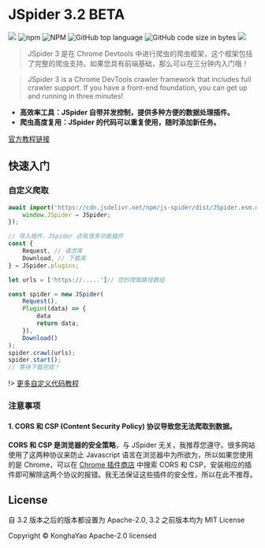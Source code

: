 # JSpider 3.2 BETA

[![](https://data.jsdelivr.com/v1/package/npm/js-spider/badge)](https://www.jsdelivr.com/package/npm/js-spider) ![npm](https://img.shields.io/npm/v/js-spider?style=flat-square) ![NPM](https://img.shields.io/npm/l/js-spider?style=flat-square) ![GitHub top language](https://img.shields.io/github/languages/top/konghayao/jspider) ![GitHub code size in bytes](https://img.shields.io/github/languages/code-size/konghayao/jspider) [![](https://gitee.com/dongzhongzhidong/jspider/badge/star.svg?theme=white)](https://gitee.com/dongzhongzhidong/jspider/)

> JSpider 3 是在 Chrome Devtools 中进行爬虫的爬虫框架，这个框架包括了完整的爬虫支持。如果您具有前端基础，那么可以在三分钟内入门哦！

> JSpider 3 is a Chrome DevTools crawler framework that includes full crawler support. If you have a front-end foundation, you can get up and running in three minutes!

-   **高效率工具：JSpider 自带并发控制，提供多种方便的数据处理插件。**
-   **爬虫高度复用：JSpider 的代码可以重复使用，随时添加新任务。**

[官方教程链接](http://dongzhongzhidong.gitee.io/jspider/)

## 快速入门

### 自定义爬取

```js
await import('https://cdn.jsdelivr.net/npm/js-spider/dist/JSpider.esm.min.js').then({JSpider}=>{
    window.JSpider = JSpider;
});

// 导入插件，JSpider 还有很多功能插件
const {
    Request, // 请求库
    Download, // 下载库
} = JSpider.plugins;

let urls = ['https://.....']// 您的爬取路径数组

const spider = new JSpider(
    Request(),
    Plugin((data) => {
        data
        return data;
    }),
    Download()
);
spider.crawl(urls);
spider.start();
// 等待下载完成！
```

!> [更多自定义代码教程](http://dongzhongzhidong.gitee.io/jspider/)

### 注意事项

#### 1. **CORS 和 CSP (Content Security Policy) 协议导致您无法爬取到数据。**

**CORS 和 CSP 是浏览器的安全策略**，与 JSpider 无关，我推荐您遵守。很多网站使用了这两种协议来防止 Javascript 语言在浏览器中为所欲为，所以如果您使用的是 Chrome，可以在 [Chrome 插件商店](https://chrome.google.com/webstore/category/extensions?hl=zh-CN) 中搜索 CORS 和 CSP，安装相应的插件即可解除这两个协议的报错。我无法保证这些插件的安全性，所以在此不推荐。

## License

自 3.2 版本之后的版本都设置为 Apache-2.0, 3.2 之前版本均为 MIT License

Copyright © KonghaYao Apache-2.0 licensed
